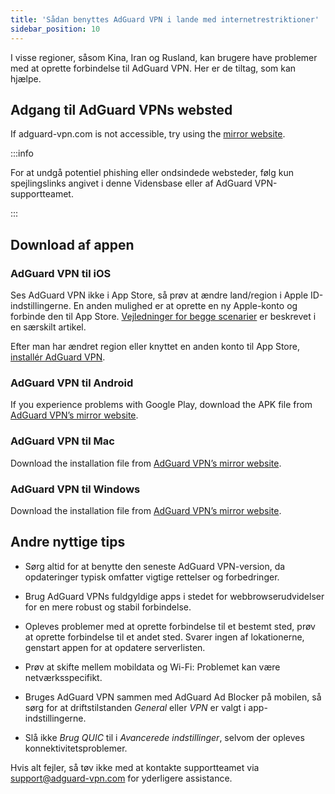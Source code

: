 ```yaml
---
title: 'Sådan benyttes AdGuard VPN i lande med internetrestriktioner'
sidebar_position: 10
---
```


I visse regioner, såsom Kina, Iran og Rusland, kan brugere have problemer med at oprette forbindelse til AdGuard VPN. Her er de tiltag, som kan hjælpe.

## Adgang til AdGuard VPNs websted

If adguard-vpn.com is not accessible, try using the [mirror website](https://adguardvpn-help.info/).

:::info

For at undgå potentiel phishing eller ondsindede websteder, følg kun spejlingslinks angivet i denne Vidensbase eller af AdGuard VPN-supportteamet.

:::

## Download af appen

### AdGuard VPN til iOS

Ses AdGuard VPN ikke i App Store, så prøv at ændre land/region i Apple ID-indstillingerne. En anden mulighed er at oprette en ny Apple-konto og forbinde den til App Store. [Vejledninger for begge scenarier](/adguard-vpn-for-ios/solving-problems/app-store) er beskrevet i en særskilt artikel.

Efter man har ændret region eller knyttet en anden konto til App Store, [installér AdGuard VPN](https://apps.apple.com/us/app/adguard-vpn-unlimited-fast/id1525373602).

### AdGuard VPN til Android

If you experience problems with Google Play, download the APK file from [AdGuard VPN’s mirror website](https://adguardvpn-help.info/android/overview.html).

### AdGuard VPN til Mac

Download the installation file from [AdGuard VPN’s mirror website](https://adguardvpn-help.info/windows/overview.html).

### AdGuard VPN til Windows

Download the installation file from [AdGuard VPN’s mirror website](https://adguardvpn-help.info/mac/overview.html).

## Andre nyttige tips

- Sørg altid for at benytte den seneste AdGuard VPN-version, da opdateringer typisk omfatter vigtige rettelser og forbedringer.

- Brug AdGuard VPNs fuldgyldige apps i stedet for webbrowserudvidelser for en mere robust og stabil forbindelse.

- Opleves problemer med at oprette forbindelse til et bestemt sted, prøv at oprette forbindelse til et andet sted. Svarer ingen af lokationerne, genstart appen for at opdatere serverlisten.

- Prøv at skifte mellem mobildata og Wi-Fi: Problemet kan være netværksspecifikt.

- Bruges AdGuard VPN sammen med AdGuard Ad Blocker på mobilen, så sørg for at driftstilstanden *General* eller *VPN* er valgt i app-indstillingerne.

- Slå ikke *Brug QUIC* til i *Avancerede indstillinger*, selvom der opleves konnektivitetsproblemer.

Hvis alt fejler, så tøv ikke med at kontakte supportteamet via <support@adguard-vpn.com> for yderligere assistance.
